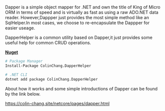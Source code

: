Dapper is a simple object mapper for .NET and own the title of King of Micro ORM in terms of speed and is virtually as fast as using a raw ADO.NET data reader. However,Dappper just provides the most simple method like an SqlHelper.In most cases, we choose to re-encapsulate the Dappper for easier useage.

DapperHelper is a common utility based on Dapper,it just provides some useful help for common CRUD operations.

**[Nuget](https://www.nuget.org/packages/ColinChang.DapperHelper/)**
```sh
# Package Manager
Install-Package ColinChang.DapperHelper

# .NET CLI
dotnet add package ColinChang.DapperHelper
```

About how it works and some simple introductions of Dapper can be found by the link below.

https://colin-chang.site/netcore/pages/dapper.html
